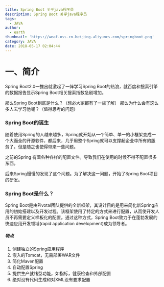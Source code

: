 ```yaml
---
title: Spring Boot 关乎java程序员
description: Spring Boot 关乎java程序员
tags:
  - JAVA
author:
  - earth
thumbnail: 'https://weaf.oss-cn-beijing.aliyuncs.com/springboot.png'
category: JAVA
date: 2018-05-17 02:04:44
---
```

一、简介
=================

Spring Boot2.0一推出就激起了一阵学习Spring Boot的热浪，就百度和搜索引擎的数据报告显示Spring Boot相关搜索指数急剧增加。

那么Spring Boot到底是什么？（想必大家都有了一些了解）
那么为什么会有这么多人去学习他呢？（值得思考的问题）


### Spring Boot的诞生

随着使用Spring的人越来越多，Spring就开始从一个简单、单一的小框架变成一个大而全的开源软件，都后来，几乎用整个Spring就可以支撑起企业中所有的服务了。但是随之也使得带来一些问题。

之前的Spring 有着各种各样的配置文件。导致我们在使用的时候不得不配置很多东西。

后来Spring慢慢的发现了这个问题。为了解决这一问题，开始了Spring Boot项目的研发。

### Spring Boot是什么？

Spring Boot是由Pivotal团队提供的全新框架，其设计目的是用来简化新Spring应用的初始搭建以及开发过程。该框架使用了特定的方式来进行配置，从而使开发人员不再需要定义样板化的配置。通过这种方式，Spring Boot致力于在蓬勃发展的快速应用开发领域(rapid application development)成为领导者。

##### 特点

1. 创建独立的Spring应用程序
2. 嵌入的Tomcat，无需部署WAR文件
3. 简化Maven配置
4. 自动配置Spring
5. 提供生产就绪型功能，如指标，健康检查和外部配置
6. 绝对没有代码生成和对XML没有要求配置